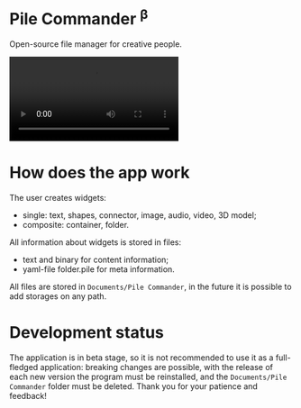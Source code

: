 # Pile Commander <sup>β</sup>

Open-source file manager for creative people.

<video controls>
  <source src="about/main_flow.mp4" type="video/mp4">
</video>

# How does the app work

The user creates widgets:
- single: text, shapes, connector, image, audio, video, 3D model;
- composite: container, folder.

All information about widgets is stored in files:
- text and binary for content information;
- yaml-file folder.pile for meta information.

All files are stored in ```Documents/Pile Commander```, in the future it is possible to add storages on any path.

# Development status

The application is in beta stage, so it is not recommended to use it as a full-fledged application: breaking changes are possible, with the release of each new version the program must be reinstalled, and the ```Documents/Pile Commander``` folder must be deleted. Thank you for your patience and feedback!
